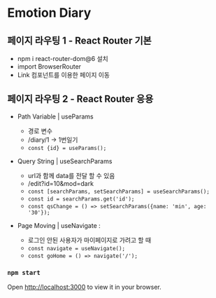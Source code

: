 # Emotion Diary

## 페이지 라우팅 1 - React Router 기본
- npm i react-router-dom@6 설치
- import BrowserRouter
- Link 컴포넌트를 이용한 페이지 이동

## 페이지 라우팅 2 - React Router 응용
- Path Variable | useParams 
  - 경로 변수 
  - /diary/1  -> 1번일기
  - `const {id} = useParams();`

  
- Query String | useSearchParams
  - url과 함께 data를 전달 할 수 있음
  - /edit?id=10&mod=dark
  - `const [searchParams, setSearchParams] = useSearchParams();`
  - `const id = searchParams.get('id');`
  - `const qsChange = () => setSearchParams({name: 'min', age: '30'});`


- Page Moving | useNavigate :
  - 로그인 안된 사용자가 마이페이지로 가려고 할 때
  - `const navigate = useNavigate();`
  - `const goHome = () => navigate('/');`

### `npm start`
Open [http://localhost:3000](http://localhost:3000) to view it in your browser.
